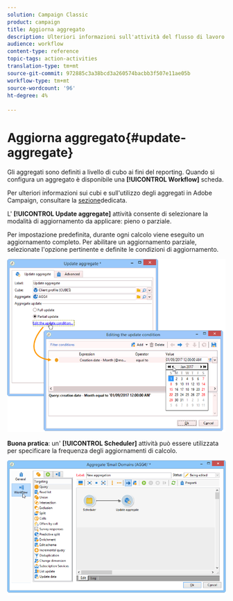 ```yaml
---
solution: Campaign Classic
product: campaign
title: Aggiorna aggregato
description: Ulteriori informazioni sull'attività del flusso di lavoro Aggiorna aggregazione
audience: workflow
content-type: reference
topic-tags: action-activities
translation-type: tm+mt
source-git-commit: 972885c3a38bcd3a260574bacbb3f507e11ae05b
workflow-type: tm+mt
source-wordcount: '96'
ht-degree: 4%

---
```



# Aggiorna aggregato{#update-aggregate}

Gli aggregati sono definiti a livello di cubo ai fini del reporting. Quando si configura un aggregato è disponibile una **[!UICONTROL Workflow]** scheda.

Per ulteriori informazioni sui cubi e sull&#39;utilizzo degli aggregati in  Adobe Campaign, consultare la [sezione](../../reporting/using/concepts-and-methodology.md#calculating-and-using-aggregates)dedicata.

L&#39; **[!UICONTROL Update aggregate]** attività consente di selezionare la modalità di aggiornamento da applicare: pieno o parziale.

Per impostazione predefinita, durante ogni calcolo viene eseguito un aggiornamento completo. Per abilitare un aggiornamento parziale, selezionate l&#39;opzione pertinente e definite le condizioni di aggiornamento.

![](assets/s_advuser_cube_agregate_05.png)

**Buona pratica**: un&#39; **[!UICONTROL Scheduler]** attività può essere utilizzata per specificare la frequenza degli aggiornamenti di calcolo.

![](assets/s_advuser_cube_agregate_04.png)

